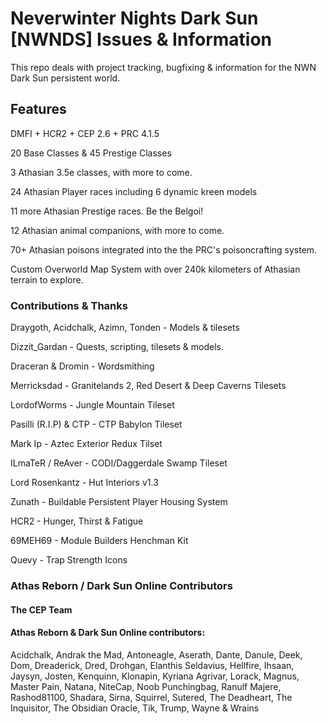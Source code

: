 # Neverwinter Nights Dark Sun [NWNDS] Issues & Information
This repo deals with project tracking, bugfixing & information for the NWN Dark Sun persistent world.

## Features

DMFI + HCR2 + CEP 2.6 + PRC 4.1.5

20 Base Classes & 45 Prestige Classes

3 Athasian 3.5e classes, with more to come.

24 Athasian Player races including 6 dynamic kreen models

11 more Athasian Prestige races.  Be the Belgoi!

12 Athasian animal companions, with more to come.

70+ Athasian poisons integrated into the the PRC's poisoncrafting system.

Custom Overworld Map System with over 240k kilometers of Athasian terrain to explore.

### Contributions & Thanks

Draygoth, Acidchalk, Azimn, Tonden - Models & tilesets

Dizzit_Gardan - Quests, scripting, tilesets & models.

Draceran & Dromin - Wordsmithing

Merricksdad - Granitelands 2, Red Desert & Deep Caverns Tilesets

LordofWorms - Jungle Mountain Tileset

Pasilli (R.I.P) & CTP - CTP Babylon Tileset

Mark Ip - Aztec Exterior Redux Tilset

ILmaTeR / ReAver - CODI/Daggerdale Swamp Tileset 

Lord Rosenkantz - Hut Interiors v1.3 

Zunath - Buildable Persistent Player Housing System

HCR2 - Hunger, Thirst & Fatigue

69MEH69 - Module Builders Henchman Kit

Quevy - Trap Strength Icons


### Athas Reborn / Dark Sun Online Contributors

#### The CEP Team

#### Athas Reborn & Dark Sun Online contributors:
Acidchalk, Andrak the Mad, Antoneagle, Aserath, Dante, Danule, Deek, Dom, Dreaderick, Dred, Drohgan, Elanthis Seldavius, Hellfire, Ihsaan, Jaysyn, Josten, Kenquinn, Klonapin, Kyriana Agrivar, Lorack, Magnus, Master Pain, Natana, NiteCap, Noob Punchingbag, Ranulf Majere, Rashod81100, Shadara, Sirna, Squirrel, Sutered, The Deadheart, The Inquisitor, The Obsidian Oracle, Tik, Trump, Wayne & Wrains



